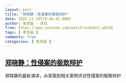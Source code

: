 ```yaml
---
layout: post
title: "郑晓静：性侵案的极致辩护"
date: 2022-11-29T19:46:41.000Z
author: 老虎庙 · 虎侃
from: https://www.youtube.com/watch?v=OoGtS_aAChQ
tags: [ 老虎庙 ]
comments: True
categories: [ 老虎庙 ]
---
```

<!--1669751201000-->
[郑晓静：性侵案的极致辩护](https://www.youtube.com/watch?v=OoGtS_aAChQ)
------

<div>
郑晓静的最新演讲，从吴案到相关案例评述性侵案的极致辩护
</div>
